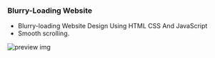 ### Blurry-Loading Website

- Blurry-loading Website Design Using HTML CSS And JavaScript
- Smooth scrolling.

![preview img](/Homepage.png)
